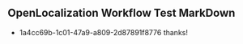## OpenLocalization Workflow Test MarkDown
* 1a4cc69b-1c01-47a9-a809-2d87891f8776 thanks!

<!--HONumber=Aug16_HO1-->


